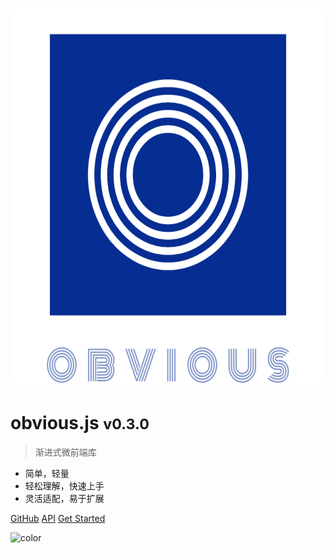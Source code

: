 # <img style="width: 600px;height:600px" src="_media/logo_transparent.svg" />
# <b>obvious.js</b> <small>v0.3.0</small>

> 渐进式微前端库

- 简单，轻量
- 轻松理解，快速上手
- 灵活适配，易于扩展

[GitHub](https://github.com/ObviousJs/obvious-core)
[API](#API)
[Get Started](#介绍)

![color](#f0f0f0)